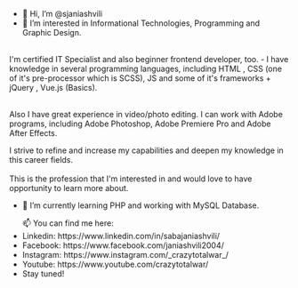 - 👋 Hi, I’m @sjaniashvili
- 👀 I’m interested in Informational Technologies, Programming and Graphic Design.
<br>
I'm certified IT Specialist and also beginner frontend developer, too.
- I have knowledge in several programming languages, including HTML , 
CSS (one of it's pre-processor which is SCSS), 
JS and some of it's frameworks + jQuery , Vue.js (Basics).
  
<br> Also I have great experience in video/photo editing.
I can work with Adobe programs, including Adobe Photoshop, 
Adobe Premiere Pro and Adobe After Effects.

<p>I strive to refine and increase my capabilities and deepen my knowledge in this career fields.
<br><br>
This is the profession that I'm interested in and would love to have opportunity to learn more about.</p>


- 🌱 I’m currently learning PHP and working with MySQL Database.

<ul> 📫 You can find me here:
<li> Linkedin: https://www.linkedin.com/in/sabajaniashvili/ </li>
<li> Facebook: https://www.facebook.com/janiashvili2004/</li>
<li> Instagram: https://www.instagram.com/_crazytotalwar_/ </li>
<li> Youtube: https://www.youtube.com/crazytotalwar/ </li>
<li> Stay tuned! </li>
</ul>
